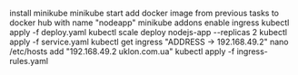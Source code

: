 install minikube
minikube start
add docker image from previous tasks to docker hub with name "nodeapp"
minikube addons enable ingress
kubectl apply -f deploy.yaml
kubectl scale deploy nodejs-app --replicas 2
kubectl apply -f service.yaml
kubectl get ingress
"ADDRESS -> 192.168.49.2"
nano /etc/hosts add "192.168.49.2 uklon.com.ua"
kubectl apply -f ingress-rules.yaml
